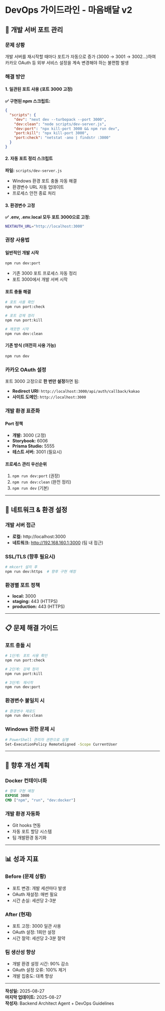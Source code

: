 # DevOps 가이드라인 - 마음배달 v2

## 🚢 개발 서버 포트 관리

### 문제 상황
개발 서버를 재시작할 때마다 포트가 자동으로 증가 (3000 → 3001 → 3002...)하여 카카오 OAuth 등 외부 서비스 설정을 계속 변경해야 하는 불편함 발생

### 해결 방안

#### 1. 일관된 포트 사용 (포트 3000 고정)

**✅ 구현된 npm 스크립트:**
```json
{
  "scripts": {
    "dev": "next dev --turbopack --port 3000",
    "dev:clean": "node scripts/dev-server.js",  
    "dev:port": "npx kill-port 3000 && npm run dev",
    "port:kill": "npx kill-port 3000",
    "port:check": "netstat -ano | findstr :3000"
  }
}
```

#### 2. 자동 포트 정리 스크립트
**파일:** `scripts/dev-server.js`
- Windows 환경 포트 충돌 자동 해결
- 환경변수 URL 자동 업데이트
- 프로세스 안전 종료 처리

#### 3. 환경변수 고정
**✅ .env, .env.local 모두 포트 3000으로 고정:**
```bash
NEXTAUTH_URL="http://localhost:3000"
```

### 권장 사용법

#### 일반적인 개발 시작
```bash
npm run dev:port
```
- 기존 3000 포트 프로세스 자동 정리
- 포트 3000에서 개발 서버 시작

#### 포트 충돌 해결
```bash
# 포트 사용 확인
npm run port:check

# 포트 강제 정리  
npm run port:kill

# 깨끗한 시작
npm run dev:clean
```

#### 기존 방식 (여전히 사용 가능)
```bash
npm run dev
```

### 카카오 OAuth 설정
포트 3000 고정으로 **한 번만 설정**하면 됨:
- **Redirect URI:** `http://localhost:3000/api/auth/callback/kakao`
- **사이트 도메인:** `http://localhost:3000`

### 개발 환경 표준화

#### Port 정책
- **개발:** 3000 (고정)
- **Storybook:** 6006
- **Prisma Studio:** 5555
- **테스트 서버:** 3001 (필요시)

#### 프로세스 관리 우선순위
1. `npm run dev:port` (권장)
2. `npm run dev:clean` (완전 정리)
3. `npm run dev` (기본)

---

## 🔧 네트워크 & 환경 설정

### 개발 서버 접근
- **로컬:** http://localhost:3000
- **네트워크:** http://192.168.160.1:3000 (팀 내 접근)

### SSL/TLS (향후 필요시)
```bash
# mkcert 설치 후
npm run dev:https  # 향후 구현 예정
```

### 환경별 포트 정책
- **local:** 3000
- **staging:** 443 (HTTPS)
- **production:** 443 (HTTPS)

---

## 📋 문제 해결 가이드

### 포트 충돌 시 
```bash
# 1단계: 포트 사용 확인
npm run port:check

# 2단계: 강제 정리
npm run port:kill

# 3단계: 재시작
npm run dev:port
```

### 환경변수 불일치 시
```bash
# 환경변수 재로드
npm run dev:clean
```

### Windows 권한 문제 시
```bash
# PowerShell 관리자 권한으로 실행
Set-ExecutionPolicy RemoteSigned -Scope CurrentUser
```

---

## 🚀 향후 개선 계획

### Docker 컨테이너화
```dockerfile
# 향후 구현 예정
EXPOSE 3000
CMD ["npm", "run", "dev:docker"]
```

### 개발 환경 자동화
- Git hooks 연동
- 자동 포트 할당 시스템
- 팀 개발환경 동기화

---

## 📊 성과 지표

### Before (문제 상황)
- 포트 변경: 개발 세션마다 발생
- OAuth 재설정: 매번 필요
- 시간 손실: 세션당 2-3분

### After (현재)
- 포트 고정: 3000 일관 사용
- OAuth 설정: 1회만 설정
- 시간 절약: 세션당 2-3분 절약

### 팀 생산성 향상
- 개발 환경 설정 시간: 90% 감소
- OAuth 설정 오류: 100% 제거
- 개발 집중도: 대폭 향상

---

**작성일:** 2025-08-27  
**마지막 업데이트:** 2025-08-27  
**작성자:** Backend Architect Agent + DevOps Guidelines